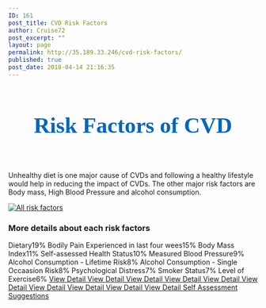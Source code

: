 ```yaml
---
ID: 161
post_title: CVD Risk Factors
author: Cruise72
post_excerpt: ""
layout: page
permalink: http://35.189.33.246/cvd-risk-factors/
published: true
post_date: 2018-04-14 21:16:35
---
```

<h2><h4 data-elementor-setting-key="title" data-pen-placeholder="Type Here..." style="font-size: 45px; font-style: normal; font-weight: 600; color: rgb(0, 102, 191); line-height: 1.4em; font-family: sk-modernist; text-align: center;">Risk Factors of CVD</h4></h2>		
		<p style="text-align: left;">Unhealthy diet is one major cause of CVDs and following a healthy lifestyle would help in reducing the impact of CVDs. The other major risk factors are Body mass, High Blood Pressure and alcohol consumption.</p>		
			<noscript><a href='#'><img alt='All risk factors ' src='https:&#47;&#47;public.tableau.com&#47;static&#47;images&#47;cv&#47;cvdhelper-riskfactors&#47;Allriskfactors&#47;1_rss.png' style='border: none' /></a></noscript><object class='tableauViz'  style='display:none;'><param name='host_url' value='https%3A%2F%2Fpublic.tableau.com%2F' /> <param name='embed_code_version' value='3' /> <param name='site_root' value='' /><param name='name' value='cvdhelper-riskfactors&#47;Allriskfactors' /><param name='tabs' value='no' /><param name='toolbar' value='yes' /><param name='static_image' value='https:&#47;&#47;public.tableau.com&#47;static&#47;images&#47;cv&#47;cvdhelper-riskfactors&#47;Allriskfactors&#47;1.png' /> <param name='animate_transition' value='yes' /><param name='display_static_image' value='yes' /><param name='display_spinner' value='yes' /><param name='display_overlay' value='yes' /><param name='display_count' value='yes' /><param name='filter' value='publish=yes' /></object>                		
			<h3>More details about each risk factors</h3>		
                        Dietary19%
                        Bodily Pain Experienced in last four wees15%
                        Body Mass Index11%
                        Self-assessed Health Status10%
                        Measured Blood Pressure9%
                        Alcohol Consumption - Lifetime Risk8%
                        Alcohol Consumption - Single Occaasion Risk8%
                        Psychological Distress7%
                        Smoker Status7%
                        Level of Exercise6%
			<a href="#popmake-1171" role="button">
						View Detail
					</a>
			<a href="#popmake-1167" role="button">
						View Detail
					</a>
			<a href="#popmake-1169" role="button">
						View Detail
					</a>
			<a href="#popmake-1179" role="button">
						View Detail
					</a>
			<a href="#popmake-1175" role="button">
						View Detail
					</a>
			<a href="#popmake-1165" role="button">
						View Detail
					</a>
			<a href="#popmake-1162" role="button">
						View Detail
					</a>
			<a href="#popmake-1177" role="button">
						View Detail
					</a>
			<a href="#popmake-1181" role="button">
						View Detail
					</a>
			<a href="#popmake-1173" role="button">
						View Detail
					</a>
			<a href="http://www.cvdhelper.tk/self-testing/" role="button">
						Self Assessment
					</a>
			<a href="http://www.cvdhelper.tk/suggestions/" role="button">
						Suggestions
					</a>